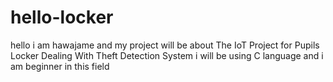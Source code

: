 # hello-locker
hello i am hawajame and my project will be about The IoT Project for Pupils Locker Dealing With Theft Detection System
i will be using C language and i am beginner in this field
